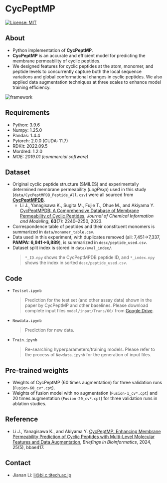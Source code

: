 # CycPeptMP
[![License: MIT](https://img.shields.io/badge/License-MIT-yellow.svg)](LICENSE)


<!-- ## About open source
- The paper of CycPeptMP is currently under review, since reviewers may also submit comments for revision, I have not fully published my code and data (the bioRxiv preview version of the paper also did not show the GitHub link).
- The peer review process is expected to be completed by the end of July. -->



## About
- Python implementation of **CycPeptMP**.
- **CycPeptMP** is an accurate and efficient model for predicting the membrane permeability of cyclic peptides.
- We designed features for cyclic peptides at the atom, monomer, and peptide levels to concurrently capture both the local sequence variations and global conformational changes in cyclic peptides. We also applied data augmentation techniques at three scales to enhance model training efficiency.

![framework](https://github.com/akiyamalab/cycpeptmp/assets/44156441/cc57f68f-dc02-486d-beb6-d6e9f2bcb1ae)



## Requirements
- Python: 3.9.6
- Numpy: 1.25.0
- Pandas: 1.4.4
- Pytorch: 2.0.0 (CUDA: 11.7)
- RDKit: 2022.09.5
- Mordred: 1.2.0
- *MOE: 2019.01 (commercial software)*




## Dataset
- Original cyclic peptide structure (SMILES) and experimentally determined membrane permeability (_LogPexp_) used in this study (`data/CycPeptMPDB_Peptide_All.csv`) were all sourced from [**CycPeptMPDB**](http://cycpeptmpdb.com/).
  - Li J., Yanagisawa K., Sugita M., Fujie T., Ohue M., and Akiyama Y. [CycPeptMPDB: A Comprehensive Database of Membrane Permeability of Cyclic Peptides](https://pubs.acs.org/doi/10.1021/acs.jcim.2c01573), _Journal of Chemical Information and Modeling_, **63**(7): 2240–2250, 2023.
- Correspondence table of peptides and their constituent monomers is summarized in `data/monomer_table.csv`.
- Data used in this experiment, with duplicates removed (all: 7,451->7,337, **PAMPA: 6,941->6,889**), is summarized in `desc/peptide_used.csv`.
- Dataset split index is stored in `data/eval_index/`.
  > `*_ID.npy` shows the CycPeptMPDB peptide ID, and `*_index.npy` shows the index in sorted `desc/peptide_used.csv`.




## Code
- `Testset.ipynb`
  > Prediction for the test set (and other assay data) shown in the paper by CycPeptMP and other baselines.
  > Please download complete input files `model/input/Trans/60/` from [Google Drive](https://drive.google.com/drive/folders/1BkkR2skuedOmiu87N6LMWHQhvBRyGklc?usp=sharing).

- `Newdata.ipynb`
  > Prediction for new data.

- `Train.ipynb`
  > Re-searching hyperparameters/training models.
  > Please refer to the process of `Newdata.ipynb` for the generation of input files.




## Pre-trained weights
- Weights of CycPeptMP (60 times augmentation) for three validation runs (`Fusion-60_cv*.cpt`).
- Weights of fusion model with no augmentation (`Fusion-1_cv*.cpt`) and 20 times augmentation (`Fusion-20_cv*.cpt`) for three validation runs in ablation studies.




## Reference
- Li J., Yanagisawa K., and Akiyama Y. [CycPeptMP: Enhancing Membrane Permeability Prediction of Cyclic Peptides with Multi-Level Molecular Features and Data Augmentation](https://doi.org/10.1093/bib/bbae417), _Briefings in Bioinformatics_, 2024, 25(5), bbae417.



## Contact
- Jianan Li: li@bi.c.titech.ac.jp
